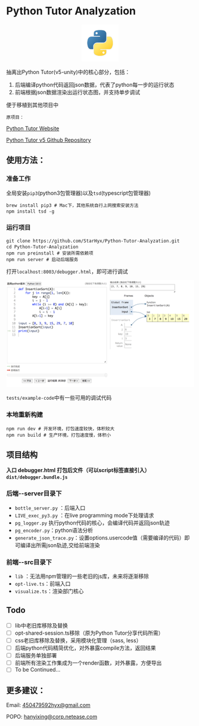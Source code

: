 # Python Tutor Analyzation

<div align="center"><img width="100" height="100" src="./image/python.png"/></div>

抽离出Python Tutor(v5-unity)中的核心部分，包括：

1. 后端编译python代码返回json数据，代表了python每一步的运行状态
2. 前端根据json数据渲染出运行状态图，并支持单步调试

便于移植到其他项目中

`原项目：`

[Python Tutor Website](http://www.pythontutor.com/)

[Python Tutor v5 Github Repository](https://github.com/pgbovine/OnlinePythonTutor/tree/master/v5-unity)

## 使用方法：

### 准备工作

全局安装`pip3`(python3包管理器)以及`tsd`(typescript包管理器)

```shell
brew install pip3 # Mac下，其他系统自行上网搜索安装方法
npm install tsd -g
```

### 运行项目

```shell
git clone https://github.com/StarHyx/Python-Tutor-Analyzation.git
cd Python-Tutor-Analyzation
npm run preinstall # 安装所需依赖项
npm run server # 启动后端服务
```

打开`localhost:8003/debugger.html`，即可进行调试

![debugger](./image/debugger.png)

`tests/example-code`中有一些可用的调试代码

### 本地重新构建

``` shell
npm run dev # 开发环境，打包速度较快，体积较大
npm run build # 生产环境，打包速度慢，体积小
```

## 项目结构

**入口 debugger.html**
**打包后文件（可以script标签直接引入）`dist/debugger.bundle.js`**

### 后端--server目录下

+ `bottle_server.py` ：后端入口
+ `LIVE_exec_py3.py` ：在live programming mode下处理请求
+ `pg_logger.py` 执行python代码的核心，会编译代码并返回json轨迹
+ `pg_encoder.py`：python语法分析
+ `generate_json_trace.py`：设置options.usercode值（需要编译的代码）即可编译出所需json轨迹,交给前端渲染

### 前端--src目录下

+ `lib` ：无法用npm管理的一些老旧的js库，未来将逐渐移除
+ `opt-live.ts`：前端入口
+ `visualize.ts`：渲染部门核心

## Todo

- [ ] lib中老旧库移除及替换
- [ ] opt-shared-session.ts移除（原为Python Tutor分享代码所需）
- [ ] css老旧库移除及替换，采用模块化管理（sass, less）
- [ ] 后端python代码精简优化，对外暴露compile方法，返回结果
- [ ] 后端服务单独部署
- [ ] 前端所有渲染工作集成为一个render函数，对外暴露，方便导出
- [ ] To be Continued…

## 更多建议：

Email: 450479592hyx@gmail.com

POPO: hanyixing@corp.netease.com